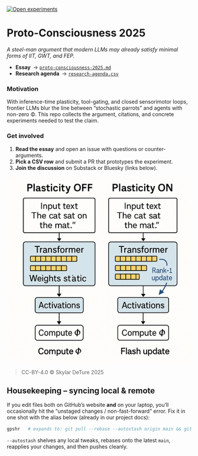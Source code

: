 [![Open experiments](https://img.shields.io/github/issues-raw/sdeture/proto-consciousness-2025/experiment?label=open%20experiments)](https://github.com/sdeture/proto-consciousness-2025/issues?q=is%3Aissue+label%3Aexperiment)
# Proto-Consciousness 2025  
*A steel-man argument that modern LLMs may already satisfy minimal forms of IIT, GWT, and FEP.*

- **Essay** → [`proto-consciousness-2025.md`](./proto-consciousness-2025.md)  
- **Research agenda** → [`research-agenda.csv`](./research-agenda.csv)

### Motivation
With inference-time plasticity, tool-gating, and closed sensorimotor loops, frontier LLMs blur the line between “stochastic parrots” and agents with non-zero Φ. This repo collects the argument, citations, and concrete experiments needed to test the claim.

### Get involved
1. **Read the essay** and open an issue with questions or counter-arguments.  
2. **Pick a CSV row** and submit a PR that prototypes the experiment.  
3. **Join the discussion** on Substack or Bluesky (links below).

![Plasticity experiment schematic](./experiment_schematic.png)

> CC-BY-4.0 © Skylar DeTure 2025

## Housekeeping – syncing local & remote

If you edit files both on GitHub’s website **and** on your laptop, you’ll occasionally hit the “unstaged changes / non-fast-forward” error.
Fix it in one shot with the alias below (already in our project docs):

```bash
gpshr   # expands to: git pull --rebase --autostash origin main && git push origin main
```

`--autostash` shelves any local tweaks, rebases onto the latest `main`, reapplies your changes, and then pushes cleanly.
